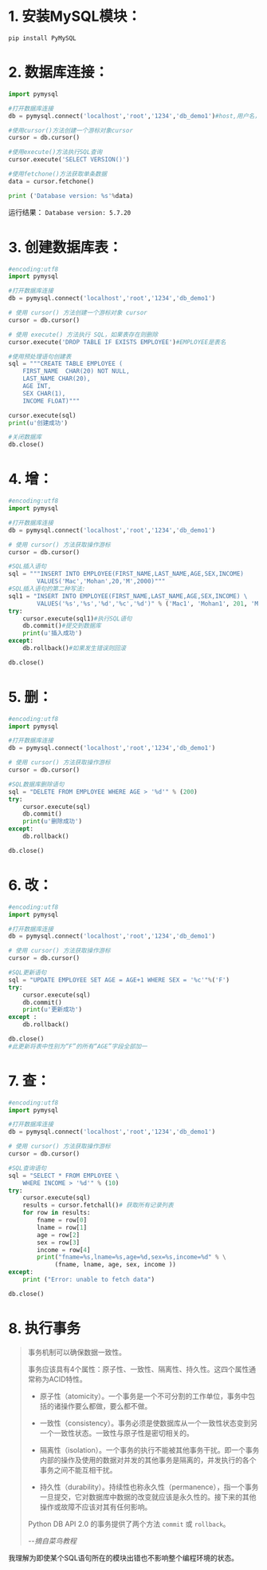 # 1. 安装MySQL模块：
`pip install PyMySQL`
# 2. 数据库连接：
```python
import pymysql

#打开数据库连接
db = pymysql.connect('localhost','root','1234','db_demo1')#host,用户名，密码，数据库名

#使用cursor()方法创建一个游标对象cursor
cursor = db.cursor()

#使用execute()方法执行SQL查询
cursor.execute('SELECT VERSION()')

#使用fetchone()方法获取单条数据
data = cursor.fetchone()

print ('Database version: %s'%data)
```
运行结果：
`Database version: 5.7.20`
# 3. 创建数据库表：
```python
#encoding:utf8
import pymysql

#打开数据库连接
db = pymysql.connect('localhost','root','1234','db_demo1')

# 使用 cursor() 方法创建一个游标对象 cursor
cursor = db.cursor()

# 使用 execute() 方法执行 SQL，如果表存在则删除
cursor.execute('DROP TABLE IF EXISTS EMPLOYEE')#EMPLOYEE是表名

#使用预处理语句创建表
sql = """CREATE TABLE EMPLOYEE (
    FIRST_NAME  CHAR(20) NOT NULL,
    LAST_NAME CHAR(20),
    AGE INT,
    SEX CHAR(1),
    INCOME FLOAT)"""

cursor.execute(sql)
print(u'创建成功')

#关闭数据库
db.close()
```
# 4. 增：
```python
#encoding:utf8
import pymysql

#打开数据库连接
db = pymysql.connect('localhost','root','1234','db_demo1')

# 使用 cursor() 方法获取操作游标
cursor = db.cursor()

#SQL插入语句
sql = """INSERT INTO EMPLOYEE(FIRST_NAME,LAST_NAME,AGE,SEX,INCOME)
		VALUES('Mac','Mohan',20,'M',2000)"""
#SQL插入语句的第二种写法:
sql1 = "INSERT INTO EMPLOYEE(FIRST_NAME,LAST_NAME,AGE,SEX,INCOME) \
		VALUES('%s','%s','%d','%c','%d')" % ('Mac1', 'Mohan1', 201, 'M', 20001)
try:
	cursor.execute(sql1)#执行SQL语句
	db.commit()#提交到数据库
	print(u'插入成功')
except:
	db.rollback()#如果发生错误则回滚

db.close()
```
# 5. 删：
```python
#encoding:utf8
import pymysql

#打开数据库连接
db = pymysql.connect('localhost','root','1234','db_demo1')

# 使用 cursor() 方法获取操作游标
cursor = db.cursor()

#SQL数据库删除语句
sql = "DELETE FROM EMPLOYEE WHERE AGE > '%d'" % (200)
try:
	cursor.execute(sql)
	db.commit()
	print(u'删除成功')
except:
	db.rollback()

db.close()
```
# 6. 改：
```python
#encoding:utf8
import pymysql

#打开数据库连接
db = pymysql.connect('localhost','root','1234','db_demo1')

# 使用 cursor() 方法获取操作游标
cursor = db.cursor()

#SQL更新语句
sql = "UPDATE EMPLOYEE SET AGE = AGE+1 WHERE SEX = '%c'"%('F')
try:
	cursor.execute(sql)
	db.commit()
	print(u'更新成功')
except :
	db.rollback()

db.close()
#此更新将表中性别为“F”的所有“AGE”字段全部加一
```
# 7. 查：
```python
#encoding:utf8
import pymysql

#打开数据库连接
db = pymysql.connect('localhost','root','1234','db_demo1')

# 使用 cursor() 方法获取操作游标
cursor = db.cursor()

#SQL查询语句
sql = "SELECT * FROM EMPLOYEE \
	WHERE INCOME > '%d'" % (10)
try:
	cursor.execute(sql)
	results = cursor.fetchall()# 获取所有记录列表
	for row in results:
		fname = row[0]
		lname = row[1]
		age = row[2]
		sex = row[3]
		income = row[4]
		print("fname=%s,lname=%s,age=%d,sex=%s,income=%d" % \
             (fname, lname, age, sex, income ))
except:
	print ("Error: unable to fetch data")

db.close()
```
# 8. 执行事务
> 事务机制可以确保数据一致性。
>
>事务应该具有4个属性：原子性、一致性、隔离性、持久性。这四个属性通常称为ACID特性。
>
>- 原子性（atomicity）。一个事务是一个不可分割的工作单位，事务中包括的诸操作要么都做，要么都不做。
>
>- 一致性（consistency）。事务必须是使数据库从一个一致性状态变到另一个一致性状态。一致性与原子性是密切相关的。
>
>- 隔离性（isolation）。一个事务的执行不能被其他事务干扰。即一个事务内部的操作及使用的数据对并发的其他事务是隔离的，并发执行的各个事务之间不能互相干扰。
>
>- 持久性（durability）。持续性也称永久性（permanence），指一个事务一旦提交，它对数据库中数据的改变就应该是永久性的。接下来的其他操作或故障不应该对其有任何影响。
>
>Python DB API 2.0 的事务提供了两个方法 `commit` 或 `rollback`。
>
>*--摘自菜鸟教程*

我理解为即使某个SQL语句所在的模块出错也不影响整个编程环境的状态。

